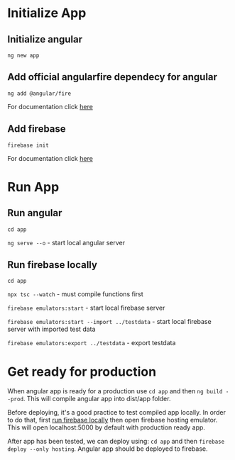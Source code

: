 # Initialize App

## Initialize angular
`ng new app`

## Add official angularfire dependecy for angular
`ng add @angular/fire`

For documentation click [here](https://github.com/angular/angularfire)

## Add firebase
`firebase init`

For documentation click [here](https://firebase.google.com/docsttps://github.com/angular/angularfire)

# Run App

## Run angular
`cd app`

`ng serve --o` - start local angular server

## Run firebase locally
`cd app`

`npx tsc --watch` - must compile functions first

`firebase emulators:start` - start local firebase server

`firebase emulators:start --import ../testdata` - start local firebase server with imported test data

`firebase emulators:export ../testdata` - export testdata

# Get ready for production
When angular app is ready for a production use `cd app` and then `ng build --prod`. This will compile angular app into dist/app folder. 

Before deploying, it's a good practice to test compiled app locally. In order to do that, first [run firebase locally](#run-firebase-locally) then open firebase hosting emulator. This will open localhost:5000 by default with production ready app.

After app has been tested, we can deploy using: `cd app` and then `firebase deploy --only hosting`.
Angular app should be deployed to firebase.